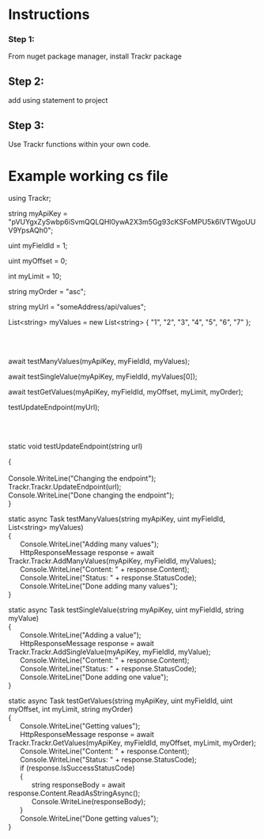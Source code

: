 # Instructions
### Step 1:
From nuget package manager, install Trackr package
## Step 2:
add using statement to project
## Step 3:
Use Trackr functions within your own code. 



# Example working cs file
using Trackr;

string myApiKey = "pVUYgxZySwbp6iSvmQQLQHl0ywA2X3m5Gg93cKSFoMPU5k6IVTWgoUUV9YpsAQh0";

uint myFieldId = 1;

uint myOffset = 0;

int myLimit = 10;

string myOrder = "asc";

string myUrl = "someAddress/api/values";

List\<string> myValues = new List\<string>
{
    "1",
    "2",
    "3",
    "4",
    "5",
    "6",
    "7"
};

<br/><br/>

await testManyValues(myApiKey, myFieldId, myValues);

await testSingleValue(myApiKey, myFieldId, myValues[0]);

await testGetValues(myApiKey, myFieldId, myOffset, myLimit, myOrder);

testUpdateEndpoint(myUrl);

<br/><br/>

static void testUpdateEndpoint(string url)

{<br/><br/>
    Console.WriteLine("Changing the endpoint");<br/>
    Trackr.Trackr.UpdateEndpoint(url);<br/>
    Console.WriteLine("Done changing the endpoint");<br/>
}

static async Task testManyValues(string myApiKey, uint myFieldId, List\<string> myValues)<br/>
{<br/>
    &nbsp;&nbsp;&nbsp;&nbsp;&nbsp;&nbsp;Console.WriteLine("Adding many values");<br/>
    &nbsp;&nbsp;&nbsp;&nbsp;&nbsp;&nbsp;HttpResponseMessage response = await Trackr.Trackr.AddManyValues(myApiKey, myFieldId, myValues);<br/>
    &nbsp;&nbsp;&nbsp;&nbsp;&nbsp;&nbsp;Console.WriteLine("Content: " + response.Content);<br/>
    &nbsp;&nbsp;&nbsp;&nbsp;&nbsp;&nbsp;Console.WriteLine("Status: " + response.StatusCode);<br/>
    &nbsp;&nbsp;&nbsp;&nbsp;&nbsp;&nbsp;Console.WriteLine("Done adding many values");<br/>
}

static async Task testSingleValue(string myApiKey, uint myFieldId, string myValue)<br/>
{<br/>
    &nbsp;&nbsp;&nbsp;&nbsp;&nbsp;&nbsp;Console.WriteLine("Adding a value");<br/>
    &nbsp;&nbsp;&nbsp;&nbsp;&nbsp;&nbsp;HttpResponseMessage response = await Trackr.Trackr.AddSingleValue(myApiKey, myFieldId, myValue);<br/>
    &nbsp;&nbsp;&nbsp;&nbsp;&nbsp;&nbsp;Console.WriteLine("Content: " + response.Content);<br/>
    &nbsp;&nbsp;&nbsp;&nbsp;&nbsp;&nbsp;Console.WriteLine("Status: " + response.StatusCode);<br/>
    &nbsp;&nbsp;&nbsp;&nbsp;&nbsp;&nbsp;Console.WriteLine("Done adding one value");<br/>
}

static async Task testGetValues(string myApiKey, uint myFieldId, uint myOffset, int myLimit, string myOrder)<br/>
{<br/>
    &nbsp;&nbsp;&nbsp;&nbsp;&nbsp;&nbsp;Console.WriteLine("Getting values");<br/>
    &nbsp;&nbsp;&nbsp;&nbsp;&nbsp;&nbsp;HttpResponseMessage response = await Trackr.Trackr.GetValues(myApiKey, myFieldId, myOffset, myLimit, myOrder);<br/>
    &nbsp;&nbsp;&nbsp;&nbsp;&nbsp;&nbsp;Console.WriteLine("Content: " + response.Content);<br/>
    &nbsp;&nbsp;&nbsp;&nbsp;&nbsp;&nbsp;Console.WriteLine("Status: " + response.StatusCode);<br/>
    &nbsp;&nbsp;&nbsp;&nbsp;&nbsp;&nbsp;if (response.IsSuccessStatusCode)<br/>
    &nbsp;&nbsp;&nbsp;&nbsp;&nbsp;&nbsp;{<br/>
        &nbsp;&nbsp;&nbsp;&nbsp;&nbsp;&nbsp;&nbsp;&nbsp;&nbsp;&nbsp;&nbsp;&nbsp;string responseBody = await response.Content.ReadAsStringAsync();<br/>
        &nbsp;&nbsp;&nbsp;&nbsp;&nbsp;&nbsp;&nbsp;&nbsp;&nbsp;&nbsp;&nbsp;&nbsp;Console.WriteLine(responseBody);<br/>
    &nbsp;&nbsp;&nbsp;&nbsp;&nbsp;&nbsp;}<br/>
    &nbsp;&nbsp;&nbsp;&nbsp;&nbsp;&nbsp;Console.WriteLine("Done getting values");<br/>
}<br/>